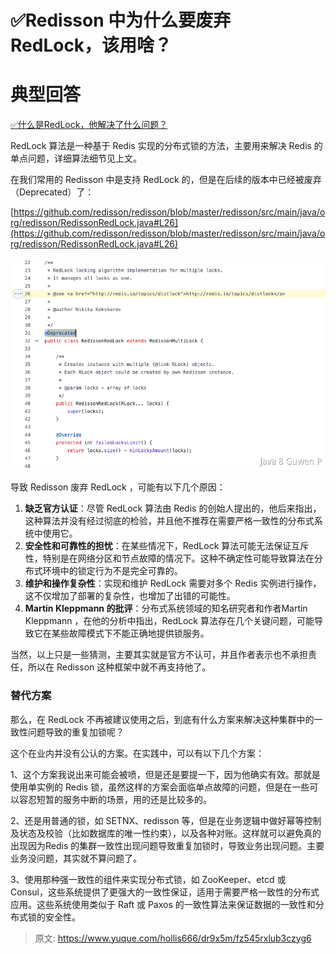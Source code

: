 # ✅Redisson 中为什么要废弃 RedLock，该用啥？


# 典型回答

[✅什么是RedLock，他解决了什么问题？](https://www.yuque.com/hollis666/dr9x5m/lxzg0ubs2xpvenxw?view=doc_embed)

RedLock 算法是一种基于 Redis 实现的分布式锁的方法，主要用来解决 Redis 的单点问题，详细算法细节见上文。

在我们常用的 Redisson 中是支持 RedLock 的，但是在后续的版本中已经被废弃（Deprecated）了：

[https://github.com/redisson/redisson/blob/master/redisson/src/main/java/org/redisson/RedissonRedLock.java#L26](https://github.com/redisson/redisson/blob/master/redisson/src/main/java/org/redisson/RedissonRedLock.java#L26)

![image.png](./img/QG8Y_56YsRXce7R-/1716008740263-efce0aa8-63a9-45fa-b74d-a908c0462fd7-204635.png)


导致 Redisson 废弃 RedLock ，可能有以下几个原因：

1. **缺乏官方认证**：尽管 RedLock 算法由 Redis 的创始人提出的，他后来指出，这种算法并没有经过彻底的检验，并且他不推荐在需要严格一致性的分布式系统中使用它。
2. **安全性和可靠性的担忧**：在某些情况下，RedLock 算法可能无法保证互斥性，特别是在网络分区和节点故障的情况下。这种不确定性可能导致算法在分布式环境中的锁定行为不是完全可靠的。
3. **维护和操作复杂性**：实现和维护 RedLock 需要对多个 Redis 实例进行操作，这不仅增加了部署的复杂性，也增加了出错的可能性。
4. **Martin Kleppmann 的批评**：分布式系统领域的知名研究者和作者Martin Kleppmann ，在他的分析中指出，RedLock 算法存在几个关键问题，可能导致它在某些故障模式下不能正确地提供锁服务。

当然，以上只是一些猜测，主要其实就是官方不认可，并且作者表示也不承担责任，所以在 Redisson 这种框架中就不再支持他了。


### 替代方案

那么，在 RedLock 不再被建议使用之后，到底有什么方案来解决这种集群中的一致性问题导致的重复加锁呢？

这个在业内并没有公认的方案。在实践中，可以有以下几个方案：

1、这个方案我说出来可能会被喷，但是还是要提一下，因为他确实有效。那就是使用单实例的 Redis 锁，虽然这样的方案会面临单点故障的问题，但是在一些可以容忍短暂的服务中断的场景，用的还是比较多的。

2、还是用普通的锁，如 SETNX、redisson 等，但是在业务逻辑中做好幂等控制及状态及校验（比如数据库的唯一性约束），以及各种对账。这样就可以避免真的出现因为Redis 的集群一致性出现问题导致重复加锁时，导致业务出现问题。主要业务没问题，其实就不算问题了。

3、使用那种强一致性的组件来实现分布式锁，如 ZooKeeper、etcd 或 Consul，这些系统提供了更强大的一致性保证，适用于需要严格一致性的分布式应用。这些系统使用类似于 Raft 或 Paxos 的一致性算法来保证数据的一致性和分布式锁的安全性。



> 原文: <https://www.yuque.com/hollis666/dr9x5m/fz545rxlub3czyg6>
